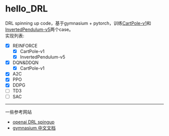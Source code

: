 # hello_DRL

DRL spinning up code，基于gymnasium + pytorch，训练[CartPole-v1](https://gymnasium.org.cn/environments/classic_control/cart_pole/)和[InvertedPendulum-v5](https://gymnasium.org.cn/environments/mujoco/inverted_pendulum/)两个case。  
实现列表:
- [x] REINFORCE
  - [x] CartPole-v1
  - [x] InvertedPendulum-v5
- [x] DQN&DDQN
  - [x] CartPole-v1
- [x] A2C
- [x] PPO
- [x] DDPG
- [ ] TD3
- [ ] SAC

---

一些参考网站
- [openai DRL spingup](https://spinningup.openai.com/en/latest/)
- [gymnasium 中文文档](https://gymnasium.org.cn/)
